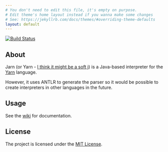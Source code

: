```yaml
---
# You don't need to edit this file, it's empty on purpose.
# Edit theme's home layout instead if you wanna make some changes
# See: https://jekyllrb.com/docs/themes/#overriding-theme-defaults
layout: default
---
```

[![Build Status](https://travis-ci.org/mini2Dx/jarn.svg?branch=master)](https://travis-ci.org/mini2Dx/jarn)

About
--------------------------

Jarn (or Yarn - [I think it might be a soft j](https://www.youtube.com/watch?v=-OQ4wmqt7po)) is a Java-based interpreter for the [Yarn](https://github.com/infiniteammoinc/Yarn) language.

However, it uses ANTLR to generate the parser so it would be possible to create interpreters in other languages in the future.

Usage
--------------------------
See the [wiki](https://github.com/mini2Dx/jarn/wiki) for documentation.

License
--------------------------
The project is licensed under the [MIT License](https://github.com/mini2Dx/jarn/blob/master/LICENSE).
